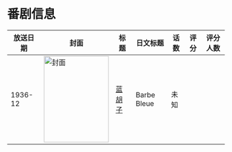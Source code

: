 # 番剧信息

|放送日期|封面|标题|日文标题|话数|评分|评分人数|
|---|---|---|---|---|---|---|
|1936-12|<img src="//lain.bgm.tv/pic/cover/c/42/3e/372488_nyJGz.jpg" alt="封面" style="width:150px;height:200px;object-fit:cover;">|[蓝胡子](https://bangumi.tv/subject/372488)|Barbe Bleue|未知|||
